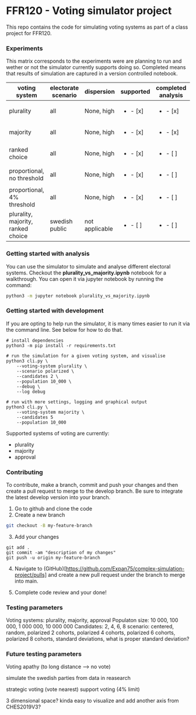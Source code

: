 # FFR120 - Voting simulator project

This repo contains the code for simulating voting systems as part of a class project for FFR120.

### Experiments

This matrix corresponds to the experiments were are planning to run and wether or not the simulator currently supports doing so. Completed means that results of simulation are captured in a version controlled notebook.

| voting system                      | electorate scenario | dispersion     | supported                | completed analysis       | notebook     |
| ---------------------------------- | ------------------- | -------------- | ------------------------ | ------------------------ | ------------ |
| plurality                          | all                 | None, high     | <ul><li>- [x] </li></ul> | <ul><li>- [x] </li></ul> | &lt;path&gt; |
| majority                           | all                 | None, high     | <ul><li>- [x] </li></ul> | <ul><li>- [x] </li></ul> | &lt;path&gt; |
| ranked choice                      | all                 | None, high     | <ul><li>- [x] </li></ul> | <ul><li>- [ ] </li></ul> | &lt;path&gt; |
| proportional, no threshold         | all                 | None, high     | <ul><li>- [x] </li></ul> | <ul><li>- [ ] </li></ul> | &lt;path&gt; |
| proportional, 4% threshold         | all                 | None, high     | <ul><li>- [x] </li></ul> | <ul><li>- [ ] </li></ul> | &lt;path&gt; |
| plurality, majority, ranked choice | swedish public      | not applicable | <ul><li>- [ ] </li></ul> | <ul><li>- [ ] </li></ul> | &lt;path&gt; |

### Getting started with analysis

You can use the simulator to simulate and analyse different electoral systems. Checkout the **plurality_vs_majority.ipynb** notebook for a walkthrough. You can open it via jupyter notebook by running the command:

```bash
python3 -m jupyter notebook plurality_vs_majority.ipynb
```

### Getting started with development

If you are opting to help run the simulator, it is many times easier to run it via the command line. See below for how to do that.

```
# install dependencies
python3 -m pip install -r requirements.txt

# run the simulation for a given voting system, and visualise
python3 cli.py \
    --voting-system plurality \
    --scenario polarized \
    --candidates 2 \
    --population 10_000 \
    --debug \
    --log debug

# run with more settings, logging and graphical output
python3 cli.py \
    --voting-system majority \
    --candidates 5
    --population 10_000
```

Supported systems of voting are currently:

- plurality
- majority
- approval

### Contributing

To contribute, make a branch, commit and push your changes and then create a pull request to merge to the develop branch. Be sure to integrate the latest develop version into your branch.

1. Go to github and clone the code
2. Create a new branch

```bash
git checkout -B my-feature-branch
```

3. Add your changes

```
git add .
git commit -am "description of my changes"
git push -u origin my-feature-branch
```

4. Navigate to (GitHub)[https://github.com/Expan75/complex-simulation-project/pulls] and create a new pull request under the branch to merge into main.

5. Complete code review and your done!

### Testing parameters

Voting systems: plurality, majority, approval
Populaton size: 10 000, 100 000, 1 000 000, 10 000 000
Candidates: 2, 4, 6, 8
scenario: centered, random, polarized 2 cohorts, polarized 4 cohorts, polarized 6 cohorts, polarized 8 cohorts,
standard deviations, what is proper standard deviation?

### Future testing parameters

Voting apathy (to long distance --> no vote)

simulate the swedish parties from data in reasearch

strategic voting (vote nearest)
support voting (4% limit)

3 dimensional space? kinda easy to visualize and add another axis from CHES2019V3?
